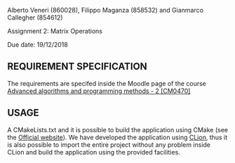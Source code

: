Alberto Veneri (860028), Filippo Maganza (858532) and Gianmarco Callegher (854612)

Assignment 2: Matrix Operations

Due date: 19/12/2018 

## REQUIREMENT SPECIFICATION
The requirements are specifed inside the Moodle page of the course 
[Advanced algorithms and programming methods - 2 \[CM0470\]](https://moodle.unive.it/mod/page/view.php?id=86516) 

## USAGE
A CMakeLists.txt and it is possible to build the application using CMake 
(see the [Official website](https://cmake.org/runningcmake/)).
We have developed the application using [CLion](https://www.jetbrains.com/clion/), thus it is also
possible to import the entire project without any problem inside CLion and build the application
using the provided facilities.



